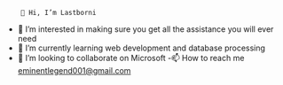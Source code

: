         👋 Hi, I’m Lastborni
- 👀 I’m interested in making sure you get all the assistance you will ever need
- 🌱 I’m currently learning web development and database processing 
- 💞️ I’m looking to collaborate on Microsoft 
-📫 How to reach me eminentlegend001@gmail.com


